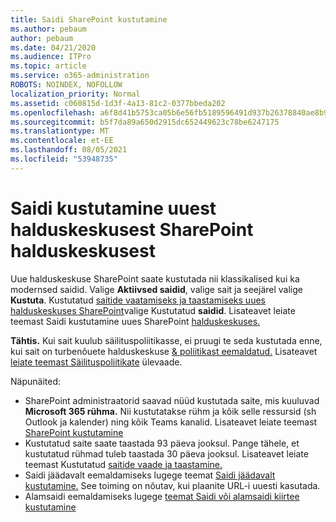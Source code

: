 ```yaml
---
title: Saidi SharePoint kustutamine
ms.author: pebaum
author: pebaum
ms.date: 04/21/2020
ms.audience: ITPro
ms.topic: article
ms.service: o365-administration
ROBOTS: NOINDEX, NOFOLLOW
localization_priority: Normal
ms.assetid: c060815d-1d3f-4a13-81c2-0377bbeda202
ms.openlocfilehash: a6f8d41b5753ca05b6e56fb5189596491d937b26378840ae8b9cbc8d74afb042
ms.sourcegitcommit: b5f7da89a650d2915dc652449623c78be6247175
ms.translationtype: MT
ms.contentlocale: et-EE
ms.lasthandoff: 08/05/2021
ms.locfileid: "53948735"
---
```

# <a name="delete-a-site-from-the-new-sharepoint-admin-center"></a>Saidi kustutamine uuest halduskeskusest SharePoint halduskeskusest

Uue halduskeskuse SharePoint saate kustutada nii klassikalised kui ka modernsed saidid. Valige **Aktiivsed saidid**, valige sait ja seejärel valige **Kustuta**. Kustutatud [saitide vaatamiseks ja taastamiseks uues halduskeskuses SharePoint](https://docs.microsoft.com/sharepoint/view-and-restore-deleted-sites-in-new-admin-center)valige Kustutatud **saidid**. Lisateavet leiate teemast Saidi kustutamine uues SharePoint [halduskeskuses.](https://docs.microsoft.com/sharepoint/delete-site-collection#delete-a-site-in-the-new-sharepoint-admin-center)

**Tähtis.** Kui sait kuulub säilituspoliitikasse, ei pruugi te seda kustutada enne, kui sait on turbenõuete halduskeskuse [ &amp; poliitikast eemaldatud.](https://protection.office.com/?rfr=AdminCenter#/homepage) Lisateavet [leiate teemast Säilituspoliitikate](https://docs.microsoft.com/microsoft-365/compliance/retention-policies) ülevaade. 

Näpunäited:
- SharePoint administraatorid saavad nüüd kustutada saite, mis kuuluvad **Microsoft 365 rühma.** Nii kustutatakse rühm ja kõik selle ressursid (sh Outlook ja kalender) ning kõik Teams kanalid. Lisateavet leiate teemast [SharePoint kustutamine](https://docs.microsoft.com/sharepoint/manage-sites-in-new-admin-center#delete-a-site)
- Kustutatud saite saate taastada 93 päeva jooksul. Pange tähele, et kustutatud rühmad tuleb taastada 30 päeva jooksul. Lisateavet leiate teemast Kustutatud [saitide vaade ja taastamine.](https://docs.microsoft.com/sharepoint/view-and-restore-deleted-sites-in-new-admin-center)
- Saidi jäädavalt eemaldamiseks lugege teemat [Saidi jäädavalt kustutamine.](https://docs.microsoft.com/sharepoint/delete-site-collection#permanently-delete-a-site) See toiming on nõutav, kui plaanite URL-i uuesti kasutada. 
- Alamsaidi eemaldamiseks lugege [teemat Saidi või alamsaidi kiirtee kustutamine](https://support.office.com/article/Delete-a-SharePoint-site-or-subsite-bc37b743-0cef-475e-9a8c-8fc4d40179fb#__bkmkshortcut)
